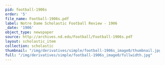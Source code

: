 ```yaml
---
pid: football-1906s
order: '5'
file_name: Football-1906s.pdf
label: Notre Dame Scholastic Football Review - 1906
_date: '1906'
object_type: newspaper
source: http://archives.nd.edu/Football/Football-1906s.pdf
layout: scholastic_item
collection: scholastic
thumbnail: "/img/derivatives/simple/football-1906s_image0/thumbnail.jpg"
full: "/img/derivatives/simple/football-1906s_image0/fullwidth.jpg"
---
```

